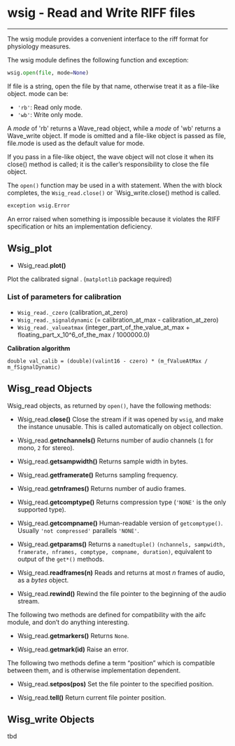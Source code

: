 # wsig - Read and Write RIFF files
____

The wsig module provides a convenient interface to the riff format for physiology measures. 

The wsig module defines the following function and exception:
```python
wsig.open(file, mode=None)
```
If file is a string, open the file by that name, otherwise treat it as a file-like object. mode can be:
* `'rb'`: Read only mode.
* `'wb'`: Write only mode.

A *mode* of 'rb' returns a Wave_read object, while a *mode* of 'wb' returns a Wave_write object. If mode is omitted and a file-like object is passed as file, file.mode is used as the default value for mode.

If you pass in a file-like object, the wave object will not close it when its close() method is called; it is the caller’s responsibility to close the file object.

The `open()` function may be used in a with statement. When the with block completes, the `Wsig_read.close()` or `Wsig_write.close() method is called.

```python
exception wsig.Error
```
An error raised when something is impossible because it violates the RIFF specification or hits an implementation deficiency.

## Wsig_plot
* Wsig_read.**plot()**

Plot the calibrated signal . (`matplotlib` package required)

### List of parameters for calibration
* `Wsig_read._czero` (calibration_at_zero)
* `Wsig_read._signaldynamic` (= calibration_at_max - calibration_at_zero)
* `Wsig_read._valueatmax` (integer_part_of_the_value_at_max + floating_part_x_10^6_of_the_max / 1000000.0)

**Calibration algorithm**
```
double val_calib = (double)(valint16 - czero) * (m_fValueAtMax / m_fSignalDynamic)
```

## Wisg_read Objects
Wsig_read objects, as returned by `open()`, have the following methods:

* Wsig_read.**close()**
Close the stream if it was opened by `wsig`, and make the instance unusable. This is called automatically on object collection.

* Wsig_read.**getnchannels()**
Returns number of audio channels (`1` for mono, `2` for stereo).

* Wsig_read.**getsampwidth()**
Returns sample width in bytes.

* Wsig_read.**getframerate()**
Returns sampling frequency.

* Wsig_read.**getnframes()**
Returns number of audio frames.

* Wsig_read.**getcomptype()**
Returns compression type (`'NONE'` is the only supported type).

* Wsig_read.**getcompname()**
Human-readable version of `getcomptype()`. Usually `'not compressed'` parallels `'NONE'`.

* Wsig_read.**getparams()**
Returns a `namedtuple()` `(nchannels, sampwidth, framerate, nframes, comptype, compname, duration)`, equivalent to output of the `get*()` methods.

* Wsig_read.**readframes(n)**
Reads and returns at most *n* frames of audio, as a *bytes* object.

* Wsig_read.**rewind()**
Rewind the file pointer to the beginning of the audio stream.

The following two methods are defined for compatibility with the aifc module, and don’t do anything interesting.

* Wsig_read.**getmarkers()**
Returns `None`.

* Wsig_read.**getmark(id)**
Raise an error.

The following two methods define a term “position” which is compatible between them, and is otherwise implementation dependent.

* Wsig_read.**setpos(pos)**
Set the file pointer to the specified position.

* Wsig_read.**tell()**
Return current file pointer position.

## Wisg_write Objects
tbd

